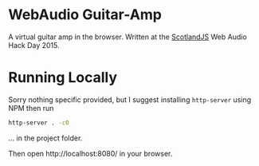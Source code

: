 # WebAudio Guitar-Amp

A virtual guitar amp in the browser. Written at the [ScotlandJS](http://scotlandjs.com/) Web Audio Hack Day 2015.

# Running Locally

Sorry nothing specific provided, but I suggest installing `http-server` using NPM then run

```bash
http-server . -c0
```

... in the project folder.

Then open http://localhost:8080/ in your browser.
